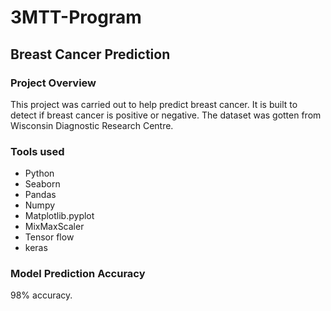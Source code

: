 # 3MTT-Program 

## Breast Cancer Prediction 

### Project Overview 
This project was carried out to help predict breast cancer. It is built to detect if breast cancer is positive or negative. The dataset was gotten from Wisconsin Diagnostic Research Centre.

### Tools used 
- Python
- Seaborn
- Pandas
- Numpy
- Matplotlib.pyplot
- MixMaxScaler
- Tensor flow
- keras
 
 ### Model Prediction Accuracy 
 98% accuracy.
